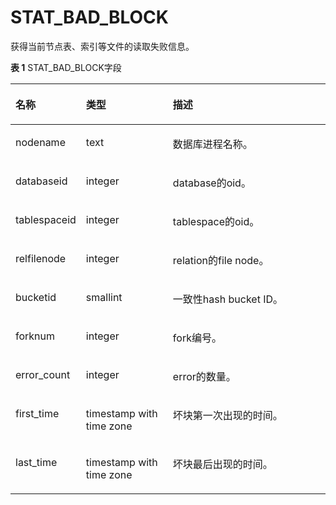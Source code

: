 # STAT\_BAD\_BLOCK

获得当前节点表、索引等文件的读取失败信息。

**表 1**  STAT\_BAD\_BLOCK字段

<a name="zh-cn_topic_0237122612_table131262044171211"></a>
<table><thead align="left"><tr id="zh-cn_topic_0237122612_row1921714417121"><th class="cellrowborder" valign="top" width="17.27%" id="mcps1.2.4.1.1"><p id="zh-cn_topic_0237122612_p721704451214"><a name="zh-cn_topic_0237122612_p721704451214"></a><a name="zh-cn_topic_0237122612_p721704451214"></a><strong id="zh-cn_topic_0237122612_b1721764414127"><a name="zh-cn_topic_0237122612_b1721764414127"></a><a name="zh-cn_topic_0237122612_b1721764414127"></a>名称</strong></p>
</th>
<th class="cellrowborder" valign="top" width="28.73%" id="mcps1.2.4.1.2"><p id="zh-cn_topic_0237122612_p32171244141215"><a name="zh-cn_topic_0237122612_p32171244141215"></a><a name="zh-cn_topic_0237122612_p32171244141215"></a><strong id="zh-cn_topic_0237122612_b4217174419123"><a name="zh-cn_topic_0237122612_b4217174419123"></a><a name="zh-cn_topic_0237122612_b4217174419123"></a>类型</strong></p>
</th>
<th class="cellrowborder" valign="top" width="54%" id="mcps1.2.4.1.3"><p id="zh-cn_topic_0237122612_p16217174411122"><a name="zh-cn_topic_0237122612_p16217174411122"></a><a name="zh-cn_topic_0237122612_p16217174411122"></a><strong id="zh-cn_topic_0237122612_b1721714441220"><a name="zh-cn_topic_0237122612_b1721714441220"></a><a name="zh-cn_topic_0237122612_b1721714441220"></a>描述</strong></p>
</th>
</tr>
</thead>
<tbody><tr id="zh-cn_topic_0237122612_row7217194441210"><td class="cellrowborder" valign="top" width="17.27%" headers="mcps1.2.4.1.1 "><p id="zh-cn_topic_0237122612_p1621794491211"><a name="zh-cn_topic_0237122612_p1621794491211"></a><a name="zh-cn_topic_0237122612_p1621794491211"></a>nodename</p>
</td>
<td class="cellrowborder" valign="top" width="28.73%" headers="mcps1.2.4.1.2 "><p id="zh-cn_topic_0237122612_p2218174401218"><a name="zh-cn_topic_0237122612_p2218174401218"></a><a name="zh-cn_topic_0237122612_p2218174401218"></a>text</p>
</td>
<td class="cellrowborder" valign="top" width="54%" headers="mcps1.2.4.1.3 "><p id="zh-cn_topic_0237122612_p1218844161218"><a name="zh-cn_topic_0237122612_p1218844161218"></a><a name="zh-cn_topic_0237122612_p1218844161218"></a>数据库进程名称。</p>
</td>
</tr>
<tr id="zh-cn_topic_0237122612_row621854451212"><td class="cellrowborder" valign="top" width="17.27%" headers="mcps1.2.4.1.1 "><p id="zh-cn_topic_0237122612_p4218184471216"><a name="zh-cn_topic_0237122612_p4218184471216"></a><a name="zh-cn_topic_0237122612_p4218184471216"></a>databaseid</p>
</td>
<td class="cellrowborder" valign="top" width="28.73%" headers="mcps1.2.4.1.2 "><p id="zh-cn_topic_0237122612_p1218194419121"><a name="zh-cn_topic_0237122612_p1218194419121"></a><a name="zh-cn_topic_0237122612_p1218194419121"></a>integer</p>
</td>
<td class="cellrowborder" valign="top" width="54%" headers="mcps1.2.4.1.3 "><p id="zh-cn_topic_0237122612_p142181044161213"><a name="zh-cn_topic_0237122612_p142181044161213"></a><a name="zh-cn_topic_0237122612_p142181044161213"></a>database的oid。</p>
</td>
</tr>
<tr id="zh-cn_topic_0237122612_row1321874417126"><td class="cellrowborder" valign="top" width="17.27%" headers="mcps1.2.4.1.1 "><p id="zh-cn_topic_0237122612_p4218154414124"><a name="zh-cn_topic_0237122612_p4218154414124"></a><a name="zh-cn_topic_0237122612_p4218154414124"></a>tablespaceid</p>
</td>
<td class="cellrowborder" valign="top" width="28.73%" headers="mcps1.2.4.1.2 "><p id="zh-cn_topic_0237122612_p6218174411215"><a name="zh-cn_topic_0237122612_p6218174411215"></a><a name="zh-cn_topic_0237122612_p6218174411215"></a>integer</p>
</td>
<td class="cellrowborder" valign="top" width="54%" headers="mcps1.2.4.1.3 "><p id="zh-cn_topic_0237122612_p10218184415129"><a name="zh-cn_topic_0237122612_p10218184415129"></a><a name="zh-cn_topic_0237122612_p10218184415129"></a>tablespace的oid。</p>
</td>
</tr>
<tr id="zh-cn_topic_0237122612_row82181944131218"><td class="cellrowborder" valign="top" width="17.27%" headers="mcps1.2.4.1.1 "><p id="zh-cn_topic_0237122612_p12219124414121"><a name="zh-cn_topic_0237122612_p12219124414121"></a><a name="zh-cn_topic_0237122612_p12219124414121"></a>relfilenode</p>
</td>
<td class="cellrowborder" valign="top" width="28.73%" headers="mcps1.2.4.1.2 "><p id="zh-cn_topic_0237122612_p142191644161214"><a name="zh-cn_topic_0237122612_p142191644161214"></a><a name="zh-cn_topic_0237122612_p142191644161214"></a>integer</p>
</td>
<td class="cellrowborder" valign="top" width="54%" headers="mcps1.2.4.1.3 "><p id="zh-cn_topic_0237122612_p14219134418120"><a name="zh-cn_topic_0237122612_p14219134418120"></a><a name="zh-cn_topic_0237122612_p14219134418120"></a>relation的file node。</p>
</td>
</tr>
<tr id="row313210192173"><td class="cellrowborder" valign="top" width="17.27%" headers="mcps1.2.4.1.1 "><p id="zh-cn_topic_0237122443_p18806205716524"><a name="zh-cn_topic_0237122443_p18806205716524"></a><a name="zh-cn_topic_0237122443_p18806205716524"></a>bucketid</p>
</td>
<td class="cellrowborder" valign="top" width="28.73%" headers="mcps1.2.4.1.2 "><p id="zh-cn_topic_0237122443_p6806957115211"><a name="zh-cn_topic_0237122443_p6806957115211"></a><a name="zh-cn_topic_0237122443_p6806957115211"></a>smallint</p>
</td>
<td class="cellrowborder" valign="top" width="54%" headers="mcps1.2.4.1.3 "><p id="zh-cn_topic_0237122443_p1180655775215"><a name="zh-cn_topic_0237122443_p1180655775215"></a><a name="zh-cn_topic_0237122443_p1180655775215"></a>一致性hash bucket ID。</p>
</td>
</tr>
<tr id="zh-cn_topic_0237122612_row1521954416128"><td class="cellrowborder" valign="top" width="17.27%" headers="mcps1.2.4.1.1 "><p id="zh-cn_topic_0237122612_p92191445121"><a name="zh-cn_topic_0237122612_p92191445121"></a><a name="zh-cn_topic_0237122612_p92191445121"></a>forknum</p>
</td>
<td class="cellrowborder" valign="top" width="28.73%" headers="mcps1.2.4.1.2 "><p id="zh-cn_topic_0237122612_p4219114419122"><a name="zh-cn_topic_0237122612_p4219114419122"></a><a name="zh-cn_topic_0237122612_p4219114419122"></a>integer</p>
</td>
<td class="cellrowborder" valign="top" width="54%" headers="mcps1.2.4.1.3 "><p id="zh-cn_topic_0237122612_p52190447127"><a name="zh-cn_topic_0237122612_p52190447127"></a><a name="zh-cn_topic_0237122612_p52190447127"></a>fork编号。</p>
</td>
</tr>
<tr id="zh-cn_topic_0237122612_row132191544121217"><td class="cellrowborder" valign="top" width="17.27%" headers="mcps1.2.4.1.1 "><p id="zh-cn_topic_0237122612_p19219144171211"><a name="zh-cn_topic_0237122612_p19219144171211"></a><a name="zh-cn_topic_0237122612_p19219144171211"></a>error_count</p>
</td>
<td class="cellrowborder" valign="top" width="28.73%" headers="mcps1.2.4.1.2 "><p id="zh-cn_topic_0237122612_p4219644101210"><a name="zh-cn_topic_0237122612_p4219644101210"></a><a name="zh-cn_topic_0237122612_p4219644101210"></a>integer</p>
</td>
<td class="cellrowborder" valign="top" width="54%" headers="mcps1.2.4.1.3 "><p id="zh-cn_topic_0237122612_p1921974418129"><a name="zh-cn_topic_0237122612_p1921974418129"></a><a name="zh-cn_topic_0237122612_p1921974418129"></a>error的数量。</p>
</td>
</tr>
<tr id="zh-cn_topic_0237122612_row7220124416126"><td class="cellrowborder" valign="top" width="17.27%" headers="mcps1.2.4.1.1 "><p id="zh-cn_topic_0237122612_p12220244151214"><a name="zh-cn_topic_0237122612_p12220244151214"></a><a name="zh-cn_topic_0237122612_p12220244151214"></a>first_time</p>
</td>
<td class="cellrowborder" valign="top" width="28.73%" headers="mcps1.2.4.1.2 "><p id="zh-cn_topic_0237122612_p122020448123"><a name="zh-cn_topic_0237122612_p122020448123"></a><a name="zh-cn_topic_0237122612_p122020448123"></a>timestamp with time zone</p>
</td>
<td class="cellrowborder" valign="top" width="54%" headers="mcps1.2.4.1.3 "><p id="zh-cn_topic_0237122612_p13220154419129"><a name="zh-cn_topic_0237122612_p13220154419129"></a><a name="zh-cn_topic_0237122612_p13220154419129"></a>坏块第一次出现的时间。</p>
</td>
</tr>
<tr id="zh-cn_topic_0237122612_row14220144431213"><td class="cellrowborder" valign="top" width="17.27%" headers="mcps1.2.4.1.1 "><p id="zh-cn_topic_0237122612_p13220114451211"><a name="zh-cn_topic_0237122612_p13220114451211"></a><a name="zh-cn_topic_0237122612_p13220114451211"></a>last_time</p>
</td>
<td class="cellrowborder" valign="top" width="28.73%" headers="mcps1.2.4.1.2 "><p id="zh-cn_topic_0237122612_p322014441216"><a name="zh-cn_topic_0237122612_p322014441216"></a><a name="zh-cn_topic_0237122612_p322014441216"></a>timestamp with time zone</p>
</td>
<td class="cellrowborder" valign="top" width="54%" headers="mcps1.2.4.1.3 "><p id="zh-cn_topic_0237122612_p722064420123"><a name="zh-cn_topic_0237122612_p722064420123"></a><a name="zh-cn_topic_0237122612_p722064420123"></a>坏块最后出现的时间。</p>
</td>
</tr>
</tbody>
</table>

